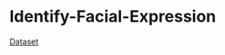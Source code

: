 # Identify-Facial-Expression

[Dataset](https://www.kaggle.com/c/challenges-in-representation-learning-facial-expression-recognition-challenge/data)
